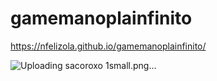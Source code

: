 # gamemanoplainfinito


https://nfelizola.github.io/gamemanoplainfinito/







![Uploading sacoroxo 1small.png…]()
